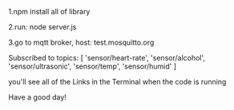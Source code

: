 1.npm install all of library

2.run: node server.js

3.go to mqtt broker, host: test.mosquitto.org 


Subscribed to topics: [
  'sensor/heart-rate',
  'sensor/alcohol',
  'sensor/ultrasonic',
  'sensor/temp',
  'sensor/humid'
]


you'll see all of the Links in the Terminal when the code is running

Have a good day!
